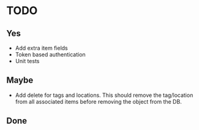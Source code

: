 # TODO

## Yes

- Add extra item fields
- Token based authentication
- Unit tests

## Maybe

- Add delete for tags and locations. 
This should remove the tag/location from all associated
items before removing the object from the DB.

## Done